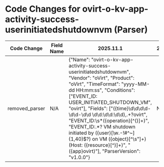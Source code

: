 # Code Changes for ovirt-o-kv-app-activity-success-userinitiatedshutdownvm (Parser)

| Code Change | Field Name | 2025.11.1 | 2025.12.1 |
|-------------|------------|-----------|------------|
| removed_parser | N/A | {"Name": "ovirt-o-kv-app-activity-success-userinitiatedshutdownvm", "Vendor": "oVirt", "Product": "oVirt", "TimeFormat": "yyyy-MM-dd HH:mm:ss", "Conditions": ["EVENT_ID: USER_INITIATED_SHUTDOWN_VM", "ovirt"], "Fields": ["({time}\d\d\d\d-\d\d-\d\d \d\d:\d\d:\d\d),.+?ovirt", "EVENT_ID:\s*({operation}[^\(\)]+)", "EVENT_ID:.*? VM shutdown initiated by ({user}[\w\.\-\!\#\^\~]{1,40}\$?) on VM ({object}[^\s\"]+) \(Host: ({resource}[^\)]+)", "({app}ovirt)"], "ParserVersion": "v1.0.0"} | N/A |